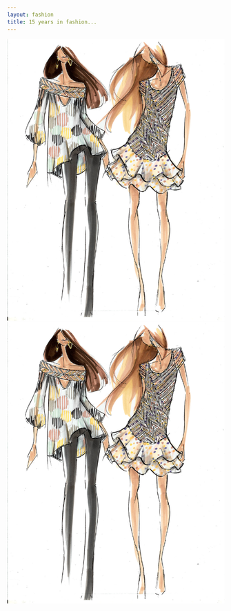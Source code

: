 ```yaml
---
layout: fashion
title: 15 years in fashion...
---
```


<div class="imagegallery">


<a href="/images/fashion1.jpg" class="gallery" data-featherlight="image"><img src="/images/fashion1.jpg"/></a>
<a href="/images/fashion1.jpg" class="gallery" data-featherlight="image"><img src="/images/fashion1.jpg"/></a>

</div>

<script>
	$('a.gallery').featherlightGallery({
		openSpeed: 300
	});
    </script>